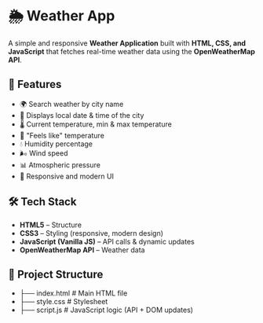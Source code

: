# 🌦️ Weather App

A simple and responsive **Weather Application** built with **HTML, CSS, and JavaScript** that fetches real-time weather data using the **OpenWeatherMap API**.  

## 🚀 Features
- 🌍 Search weather by city name  
- 📅 Displays local date & time of the city  
- 🌡️ Current temperature, min & max temperature  
- 🤔 "Feels like" temperature  
- 💧 Humidity percentage  
- 🌬️ Wind speed  
- 📊 Atmospheric pressure  
- 🎨 Responsive and modern UI  

## 🛠️ Tech Stack
- **HTML5** – Structure  
- **CSS3** – Styling (responsive, modern design)  
- **JavaScript (Vanilla JS)** – API calls & dynamic updates  
- **OpenWeatherMap API** – Weather data  

## 📂 Project Structure
- ├── index.html # Main HTML file
- ├── style.css # Stylesheet
- ├── script.js # JavaScript logic (API + DOM updates)
